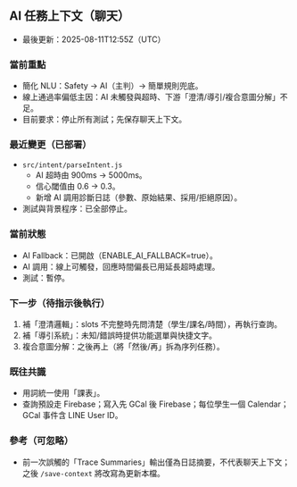 ## AI 任務上下文（聊天）

- 最後更新：2025-08-11T12:55Z（UTC）

### 當前重點
- 簡化 NLU：Safety → AI（主判）→ 簡單規則兜底。
- 線上通過率偏低主因：AI 未觸發與超時、下游「澄清/導引/複合意圖分解」不足。
- 目前要求：停止所有測試；先保存聊天上下文。

### 最近變更（已部署）
- `src/intent/parseIntent.js`
  - AI 超時由 900ms → 5000ms。
  - 信心閾值由 0.6 → 0.3。
  - 新增 AI 調用診斷日誌（參數、原始結果、採用/拒絕原因）。
- 測試與背景程序：已全部停止。

### 當前狀態
- AI Fallback：已開啟（ENABLE_AI_FALLBACK=true）。
- AI 調用：線上可觸發，回應時間偏長已用延長超時處理。
- 測試：暫停。

### 下一步（待指示後執行）
1) 補「澄清邏輯」：slots 不完整時先問清楚（學生/課名/時間），再執行查詢。
2) 補「導引系統」：未知/錯誤時提供功能選單與快捷文字。
3) 複合意圖分解：之後再上（將「然後/再」拆為序列任務）。

### 既往共識
- 用詞統一使用「課表」。
- 查詢預設走 Firebase；寫入先 GCal 後 Firebase；每位學生一個 Calendar；GCal 事件含 LINE User ID。

### 參考（可忽略）
- 前一次誤觸的「Trace Summaries」輸出僅為日誌摘要，不代表聊天上下文；之後 `/save-context` 將改寫為更新本檔。


